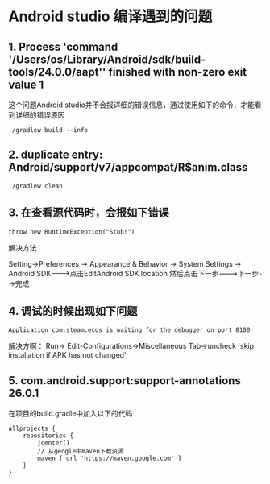 # Android studio 编译遇到的问题

## 1. Process 'command '/Users/os/Library/Android/sdk/build-tools/24.0.0/aapt'' finished with non-zero exit value 1

这个问题Android studio并不会报详细的错误信息，通过使用如下的命令，才能看到详细的错误原因

```
./gradlew build --info
```

## 2. duplicate entry: Android/support/v7/appcompat/R$anim.class

```
./gradlew clean
```

## 3. 在查看源代码时，会报如下错误

```
throw new RuntimeException("Stub!")
```

解决方法：

Setting->Preferences -> Appearance & Behavior -> System Settings -> Android SDK--->点击EditAndroid SDK location 然后点击下一步--->下一步-->完成


## 4. 调试的时候出现如下问题

```
Application com.steam.ecos is waiting for the debugger on port 8100
```

解决方啊：
Run-> Edit-Configurations->Miscellaneous Tab->uncheck 'skip installation if APK has not changed' 

## 5. com.android.support:support-annotations 26.0.1

在项目的build.gradle中加入以下的代码

```
allprojects {
    repositories {
        jcenter()
        // 从geogle中maven下载资源
        maven { url 'https://maven.google.com' }
    }
}
```